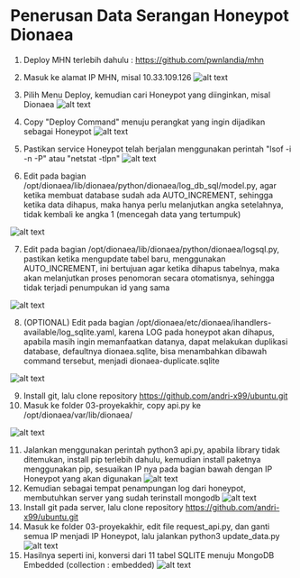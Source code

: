 # Penerusan Data Serangan Honeypot Dionaea

1. Deploy MHN terlebih dahulu : https://github.com/pwnlandia/mhn
2. Masuk ke alamat IP MHN, misal 10.33.109.126
![alt text](https://github.com/andri-x99/ubuntu/blob/master/picture/3-mhn.png)
3. Pilih Menu Deploy, kemudian cari Honeypot yang diinginkan, misal Dionaea
![alt text](https://github.com/andri-x99/ubuntu/blob/master/picture/4-raspi-deploy.png)
4. Copy "Deploy Command" menuju perangkat yang ingin dijadikan sebagai Honeypot
![alt text](https://github.com/andri-x99/ubuntu/blob/master/picture/5-raspi-deploy.png)
5. Pastikan service Honeypot telah berjalan menggunakan perintah "lsof -i -n -P" atau "netstat -tlpn"
![alt text](https://github.com/andri-x99/ubuntu/blob/master/picture/6-dionaea-services.png)

6. Edit pada bagian /opt/dionaea/lib/dionaea/python/dionaea/log_db_sql/model.py, agar ketika membuat database sudah ada AUTO_INCREMENT, sehingga ketika data dihapus, maka hanya perlu melanjutkan angka setelahnya, tidak kembali ke angka 1 (mencegah data yang tertumpuk)

![alt text](https://github.com/andri-x99/ubuntu/blob/master/picture/0-edit_dionaea_auto_increment_base_in_model.png)

7. Edit pada bagian /opt/dionaea/lib/dionaea/python/dionaea/logsql.py, pastikan ketika mengupdate tabel baru, menggunakan AUTO_INCREMENT, ini bertujuan agar ketika dihapus tabelnya, maka akan melanjutkan proses penomoran secara otomatisnya, sehingga tidak terjadi penumpukan id yang sama

![alt text](https://github.com/andri-x99/ubuntu/blob/master/picture/1-edit_dionaea_auto_increment_update_in_logsql.png)

8. (OPTIONAL) Edit pada bagian /opt/dionaea/etc/dionaea/ihandlers-available/log_sqlite.yaml, karena LOG pada honeypot akan dihapus, apabila masih ingin memanfaatkan datanya, dapat melakukan duplikasi database, defaultnya dionaea.sqlite, bisa menambahkan dibawah command tersebut, menjadi dionaea-duplicate.sqlite

![alt text](https://github.com/andri-x99/ubuntu/blob/master/picture/3-optional-logsqlite-yaml.png)

9. Install git, lalu clone repository https://github.com/andri-x99/ubuntu.git
10. Masuk ke folder 03-proyekakhir, copy api.py ke /opt/dionaea/var/lib/dionaea/

![alt text](https://github.com/andri-x99/ubuntu/blob/master/picture/14-copy-opt.png)

11. Jalankan menggunakan perintah python3 api.py, apabila library tidak ditemukan, install pip terlebih dahulu, kemudian install paketnya menggunakan pip, sesuaikan IP nya pada bagian bawah dengan IP Honeypot yang akan digunakan
![alt text](https://github.com/andri-x99/ubuntu/blob/master/picture/13-run.png)
12. Kemudian sebagai tempat penampungan log dari honeypot, membutuhkan server yang sudah terinstall mongodb
![alt text](https://github.com/andri-x99/ubuntu/blob/master/picture/15-mongod-start.png)
13. Install git pada server, lalu clone repository https://github.com/andri-x99/ubuntu.git
14. Masuk ke folder 03-proyekakhir, edit file request_api.py, dan ganti semua IP menjadi IP Honeypot, lalu jalankan python3 update_data.py
![alt text](https://github.com/andri-x99/ubuntu/blob/master/picture/16-eksekusi.png)
15. Hasilnya seperti ini, konversi dari 11 tabel SQLITE menuju MongoDB Embedded (collection : embedded)
![alt text](https://github.com/andri-x99/ubuntu/blob/master/picture/17-lihat-robo3t.png)
